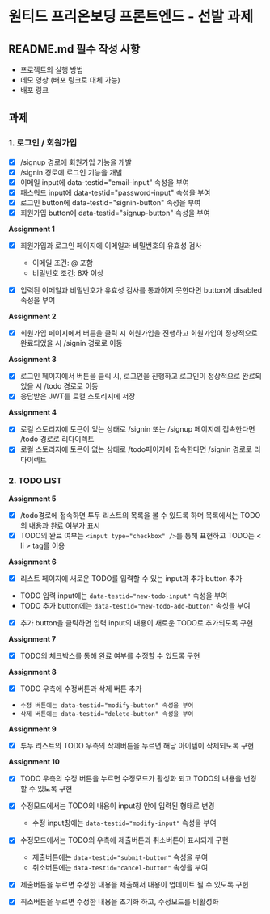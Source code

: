 # 원티드 프리온보딩 프론트엔드 - 선발 과제

## README.md 필수 작성 사항
- 프로젝트의 실행 방법
- 데모 영상 (배포 링크로 대체 가능)
- 배포 링크

## 과제
### 1. 로그인 / 회원가입
- [x] /signup 경로에 회원가입 기능을 개발
- [x] /signin 경로에 로그인 기능을 개발
- [x] 이메일 input에 data-testid="email-input" 속성을 부여
- [x] 패스워드 input에 data-testid="password-input" 속성을 부여
- [x] 로그인 button에 data-testid="signin-button" 속성을 부여
- [x] 회원가입 button에 data-testid="signup-button" 속성을 부여

**Assignment 1**
- [x] 회원가입과 로그인 페이지에 이메일과 비밀번호의 유효성 검사 
  - 이메일 조건: @ 포함
  - 비밀번호 조건: 8자 이상 
- [x] 입력된 이메일과 비밀번호가 유효성 검사를 통과하지 못한다면 button에 disabled 속성을 부여


**Assignment 2**
- [x] 회원가입 페이지에서 버튼을 클릭 시 회원가입을 진행하고 회원가입이 정상적으로 완료되었을 시 /signin 경로로 이동

**Assignment 3**
- [x] 로그인 페이지에서 버튼을 클릭 시, 로그인을 진행하고 로그인이 정상적으로 완료되었을 시 /todo 경로로 이동
- [x] 응답받은 JWT를 로컬 스토리지에 저장

**Assignment 4**
- [x] 로컬 스토리지에 토큰이 있는 상태로 /signin 또는 /signup 페이지에 접속한다면 /todo 경로로 리다이렉트
- [x] 로컬 스토리지에 토큰이 없는 상태로 /todo페이지에 접속한다면 /signin 경로로 리다이렉트

### 2. TODO LIST

**Assignment 5**
- [x] /todo경로에 접속하면 투두 리스트의 목록을 볼 수 있도록 하며 목록에서는 TODO의 내용과 완료 여부가 표시
- [x] TODO의 완료 여부는 ```<input type="checkbox" />```를 통해 표현하고 TODO는 < li > tag를 이용

**Assignment 6**
- [x] 리스트 페이지에 새로운 TODO를 입력할 수 있는 input과 추가 button 추가
 - TODO 입력 input에는 ```data-testid="new-todo-input"``` 속성을 부여
 - TODO 추가 button에는 ```data-testid="new-todo-add-button"``` 속성을 부여
- [x] 추가 button을 클릭하면 입력 input의 내용이 새로운 TODO로 추가되도록 구현

**Assignment 7**
- [x] TODO의 체크박스를 통해 완료 여부를 수정할 수 있도록 구현

**Assignment 8**
- [x] TODO 우측에 수정버튼과 삭제 버튼 추가
 - ```수정 버튼에는 data-testid="modify-button" 속성을 부여``` 
 - ```삭제 버튼에는 data-testid="delete-button" 속성을 부여```

 **Assignment 9**
- [x] 투두 리스트의 TODO 우측의 삭제버튼을 누르면 해당 아이템이 삭제되도록 구현

 **Assignment 10**
- [x] TODO 우측의 수정 버튼을 누르면 수정모드가 활성화 되고 TODO의 내용을 변경할 수 있도록 구현
- [x] 수정모드에서는 TODO의 내용이 input창 안에 입력된 형태로 변경
  - 수정 input창에는 ```data-testid="modify-input"``` 속성을 부여
- [x] 수정모드에서는 TODO의 우측에 제출버튼과 취소버튼이 표시되게 구현
  - 제출버튼에는 ```data-testid="submit-button"``` 속성을 부여
  - 취소버튼에는 ```data-testid="cancel-button"``` 속성을 부여
- [x] 제출버튼을 누르면 수정한 내용을 제출해서 내용이 업데이트 될 수 있도록 구현
- [x] 취소버튼을 누르면 수정한 내용을 초기화 하고, 수정모드를 비활성화

